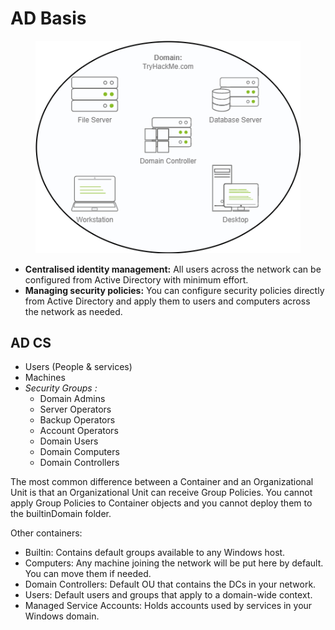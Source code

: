 # AD Basis

<figure><img src="../.gitbook/assets/image (8).png" alt=""><figcaption></figcaption></figure>

* **Centralised identity management:** All users across the network can be configured from Active Directory with minimum effort.
* **Managing security policies:** You can configure security policies directly from Active Directory and apply them to users and computers across the network as needed.

## AD CS

* Users (People & services)
* Machines&#x20;
* _Security Groups :_
  * Domain Admins
  * Server Operators
  * Backup Operators
  * Account Operators
  * Domain Users
  * Domain Computers
  * Domain Controllers

The most common difference between a Container and an Organizational Unit is that an Organizational Unit can receive Group Policies. You cannot apply Group Policies to Container objects and you cannot deploy them to the builtinDomain folder.

Other containers:&#x20;

* Builtin: Contains default groups available to any Windows host.&#x20;
* Computers: Any machine joining the network will be put here by default. You can move them if needed.&#x20;
* Domain Controllers: Default OU that contains the DCs in your network.&#x20;
* Users: Default users and groups that apply to a domain-wide context.&#x20;
* Managed Service Accounts: Holds accounts used by services in your Windows domain.

##
